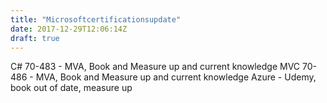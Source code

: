 ```yaml
---
title: "Microsoftcertificationsupdate"
date: 2017-12-29T12:06:14Z
draft: true
---
```


C# 70-483 - MVA, Book and Measure up and current knowledge MVC 70-486 - MVA, Book and Measure up and current knowledge Azure - Udemy, book out of date, measure up